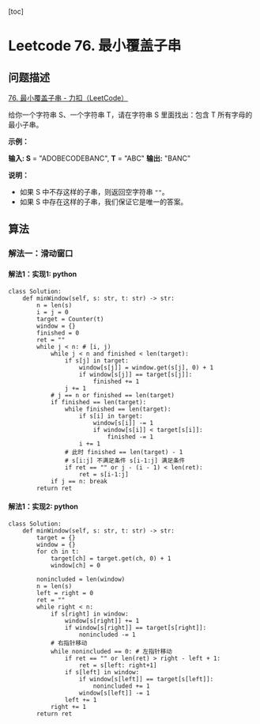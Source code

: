 [toc]

# Leetcode 76. 最小覆盖子串

## 问题描述

[76. 最小覆盖子串 - 力扣（LeetCode）](https://leetcode-cn.com/problems/minimum-window-substring/)

给你一个字符串 S、一个字符串 T，请在字符串 S 里面找出：包含 T 所有字母的最小子串。

**示例：**

**输入: S** = "ADOBECODEBANC", **T** = "ABC"
**输出:** "BANC"

**说明：**

*   如果 S 中不存这样的子串，则返回空字符串 `""`。
*   如果 S 中存在这样的子串，我们保证它是唯一的答案。

## 算法

### 解法一：滑动窗口

#### 解法1：实现1: python

```
class Solution:
    def minWindow(self, s: str, t: str) -> str:
        n = len(s)
        i = j = 0
        target = Counter(t)
        window = {}
        finished = 0
        ret = ""
        while j < n: # [i, j)
            while j < n and finished < len(target):
                if s[j] in target:
                    window[s[j]] = window.get(s[j], 0) + 1
                    if window[s[j]] == target[s[j]]:
                        finished += 1
                j += 1
            # j == n or finished == len(target)
            if finished == len(target):
                while finished == len(target):
                    if s[i] in target:
                        window[s[i]] -= 1
                        if window[s[i]] < target[s[i]]:
                            finished -= 1
                    i += 1
                # 此时 finished == len(target) - 1
                # s[i:j] 不满足条件 s[i-1:j] 满足条件
                if ret == "" or j - (i - 1) < len(ret):
                    ret = s[i-1:j]
            if j == n: break
        return ret
```

#### 解法1：实现2: python

```
class Solution:
    def minWindow(self, s: str, t: str) -> str:
        target = {}
        window = {}
        for ch in t: 
            target[ch] = target.get(ch, 0) + 1
            window[ch] = 0

        nonincluded = len(window)
        n = len(s)
        left = right = 0
        ret = ""
        while right < n:
            if s[right] in window:
                window[s[right]] += 1
                if window[s[right]] == target[s[right]]:
                    nonincluded -= 1
            # 右指针移动
            while nonincluded == 0: # 左指针移动
                if ret == "" or len(ret) > right - left + 1:
                    ret = s[left: right+1]
                if s[left] in window:
                    if window[s[left]] == target[s[left]]:
                        nonincluded += 1
                    window[s[left]] -= 1
                left += 1
            right += 1
        return ret
```